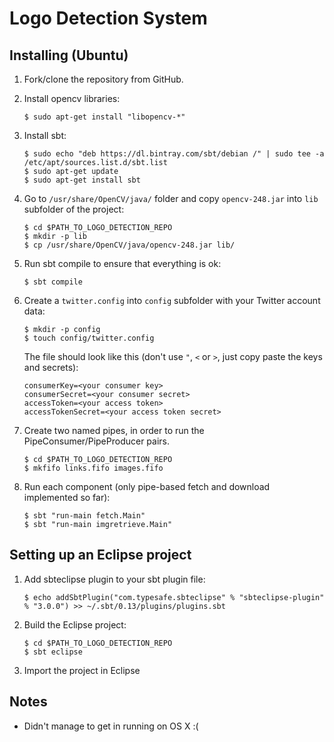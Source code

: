 # Logo Detection System

## Installing (Ubuntu)

1. Fork/clone the repository from GitHub.

2. Install opencv libraries:

    `$ sudo apt-get install "libopencv-*"`

3. Install sbt:

    `$ sudo echo "deb https://dl.bintray.com/sbt/debian /" | sudo tee -a
    /etc/apt/sources.list.d/sbt.list`  
    `$ sudo apt-get update`  
    `$ sudo apt-get install sbt`

4. Go to `/usr/share/OpenCV/java/` folder and copy `opencv-248.jar` into `lib`
subfolder of the project:

    `$ cd $PATH_TO_LOGO_DETECTION_REPO`  
    `$ mkdir -p lib`  
    `$ cp /usr/share/OpenCV/java/opencv-248.jar lib/`

5. Run sbt compile to ensure that everything is ok:

    `$ sbt compile`

6. Create a `twitter.config` into `config` subfolder with your Twitter account data:

    `$ mkdir -p config`  
    `$ touch config/twitter.config`

    The file should look like this (don't use `"`, `<` or `>`, just copy paste
the keys and secrets):

    `consumerKey=<your consumer key>`  
    `consumerSecret=<your consumer secret>`  
    `accessToken=<your access token>`  
    `accessTokenSecret=<your access token secret>`  

7. Create two named pipes, in order to run the PipeConsumer/PipeProducer pairs.

    `$ cd $PATH_TO_LOGO_DETECTION_REPO`  
    `$ mkfifo links.fifo images.fifo`

8. Run each component (only pipe-based fetch and download implemented so far):

    `$ sbt "run-main fetch.Main"`  
    `$ sbt "run-main imgretrieve.Main"`

## Setting up an Eclipse project

1. Add sbteclipse plugin to your sbt plugin file:

    `$ echo addSbtPlugin("com.typesafe.sbteclipse" % "sbteclipse-plugin" %
     "3.0.0") >> ~/.sbt/0.13/plugins/plugins.sbt`

2. Build the Eclipse project:

     `$ cd $PATH_TO_LOGO_DETECTION_REPO`  
     `$ sbt eclipse`

3. Import the project in Eclipse

## Notes

  - Didn't manage to get in running on OS X :(

